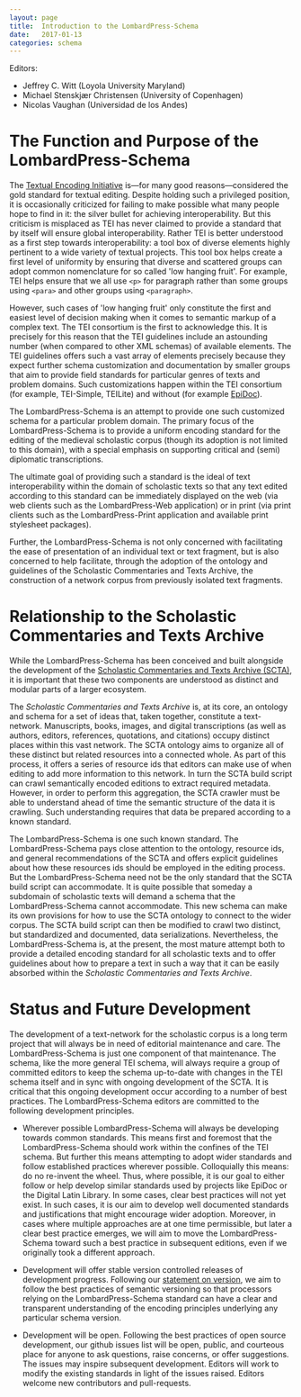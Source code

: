 ```yaml
---
layout: page
title:  Introduction to the LombardPress-Schema
date:   2017-01-13
categories: schema
---
```


Editors:

* Jeffrey C. Witt (Loyola University Maryland)
* Michael Stenskjær Christensen (University of Copenhagen)
* Nicolas Vaughan (Universidad de los Andes)

# The Function and Purpose of the LombardPress-Schema

The [Textual Encoding Initiative](http://www.tei-c.org/) is—for many good reasons—considered the gold standard for textual editing. Despite holding such a privileged position, it is occasionally criticized for failing to make possible what many people hope to find in it: the silver bullet for achieving interoperability. But this criticism is misplaced as TEI has never claimed to provide a standard that by itself will ensure global interoperability. Rather TEI is better understood as a first step towards interoperability: a tool box of diverse elements highly pertinent to a wide variety of textual projects. This tool box helps create a first level of uniformity by ensuring that diverse and scattered groups can adopt common nomenclature for so called 'low hanging fruit'. For example, TEI helps ensure that we all use `<p>` for paragraph rather than some groups using `<para>` and other groups using `<paragraph>`.

However, such cases of 'low hanging fruit' only constitute the first and easiest level of decision making when it comes to semantic markup of a complex text. The TEI consortium is the first to acknowledge this. It is precisely for this reason that the TEI guidelines include an astounding number (when compared to other XML schemas) of available elements. The TEI guidelines offers such a vast array of elements precisely because they expect further schema customization and documentation by smaller groups that aim to provide field standards for particular genres of texts and problem domains. Such customizations happen within the TEI consortium (for example, TEI-Simple, TEILite) and without (for example [EpiDoc](http://www.stoa.org/epidoc/gl/latest/)).

The LombardPress-Schema is an attempt to provide one such customized schema for a particular problem domain. The primary focus of the LombardPress-Schema is to provide a uniform encoding standard for the editing of the medieval scholastic corpus (though its adoption is not limited to this domain), with a special emphasis on supporting critical and (semi) diplomatic transcriptions.

The ultimate goal of providing such a standard is the ideal of text interoperability within the domain of scholastic texts so that any text edited according to this standard can be immediately displayed on the web (via web clients such as the LombardPress-Web application) or in print (via print clients such as the LombardPress-Print application and available print stylesheet packages).

Further, the LombardPress-Schema is not only concerned with facilitating the ease of presentation of an individual text or text fragment, but is also concerned to help facilitate, through the adoption of the ontology and guidelines of the Scholastic Commentaries and Texts Archive, the construction of a network corpus from previously isolated text fragments.

# Relationship to the Scholastic Commentaries and Texts Archive

While the LombardPress-Schema has been conceived and built alongside the development of the [Scholastic Commentaries and Texts Archive (SCTA)](http://scta.info), it is important that these two components are understood as distinct and modular parts of a larger ecosystem.

The *Scholastic Commentaries and Texts Archive* is, at its core, an ontology and schema for a set of ideas that, taken together, constitute a text-network. Manuscripts, books, images, and digital transcriptions (as well as authors, editors, references, quotations, and citations) occupy distinct places within this vast network. The SCTA ontology aims to organize all of these distinct but related resources into a connected whole. As part of this process, it offers a series of resource ids that editors can make use of when editing to add more information to this network. In turn the SCTA build script can crawl semantically encoded editions to extract required metadata. However, in order to perform this aggregation, the SCTA crawler must be able to understand ahead of time the semantic structure of the data it is crawling. Such understanding requires that data be prepared according to a known standard.

The LombardPress-Schema is one such known standard. The LombardPress-Schema pays close attention to the ontology, resource ids, and general recommendations of the SCTA and offers explicit guidelines about how these resources ids should be employed in the editing process. But the LombardPress-Schema need not be the only standard that the SCTA build script can accommodate. It is quite possible that someday a subdomain of scholastic texts will demand a schema that the LombardPress-Schema cannot accommodate. This new schema can make its own provisions for how to use the SCTA ontology to connect to the wider corpus. The SCTA build script can then be modified to crawl two distinct, but standardized and documented, data serializations. Nevertheless, the LombardPress-Schema is, at the present, the most mature attempt both to provide a detailed encoding standard for all scholastic texts and to offer guidelines about how to prepare a text in such a way that it can be easily absorbed within the *Scholastic Commentaries and Texts Archive*.

# Status and Future Development

The development of a text-network for the scholastic corpus is a long term project that will always be in need of editorial maintenance and care. The LombardPress-Schema is just one component of that maintenance. The schema, like the more general TEI schema, will always require a group of committed editors to keep the schema up-to-date with changes in the TEI schema itself and in sync with ongoing development of the SCTA. It is critical that this ongoing development occur according to a number of best practices. The LombardPress-Schema editors are committed to the following development principles.

- Wherever possible LombardPress-Schema will always be developing towards common standards. This means first and foremost that the LombardPress-Schema should work within the confines of the TEI schema. But further this means attempting to adopt wider standards and follow established practices wherever possible. Colloquially this means: do no re-invent the wheel. Thus, where possible, it is our goal to either follow or help develop similar standards used by projects like EpiDoc or the Digital Latin Library. In some cases, clear best practices will not yet exist. In such cases, it is our aim to develop well documented standards and justifications that might encourage wider adoption. Moreover, in cases where multiple approaches are at one time permissible, but later a clear best practice emerges, we will aim to move the LombardPress-Schema toward such a best practice in subsequent editions, even if we originally took a different approach.

- Development will offer stable version controlled releases of development progress. Following our [statement on version](statement-on-versioning.md), we aim to follow the best practices of semantic versioning so that processors relying on the LombardPress-Schema standard can have a clear and transparent understanding of the encoding principles underlying any particular schema version.

- Development will be open. Following the best practices of open source development, our github issues list will be open, public, and courteous place for anyone to ask questions, raise concerns, or offer suggestions. The issues may inspire subsequent development. Editors will work to modify the existing standards in light of the issues raised. Editors welcome new contributors and pull-requests.
